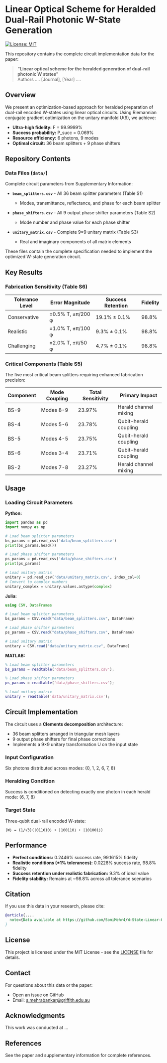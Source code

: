 

# Linear Optical Scheme for Heralded Dual-Rail Photonic W-State Generation

[![License: MIT](https://img.shields.io/badge/License-MIT-yellow.svg)](https://opensource.org/licenses/MIT)

This repository contains the complete circuit implementation data for the paper:

> **"Linear optical scheme for the heralded generation of dual-rail photonic W states"**  
> Authors  ....
> [Journal], [Year] ....

## Overview

We present an optimization-based approach for heralded preparation of dual-rail encoded W-states using linear optical circuits. Using Riemannian conjugate gradient optimization on the unitary manifold U(9), we achieve:

- **Ultra-high fidelity:** F = 99.9999%
- **Success probability:** P_succ = 0.069%
- **Resource efficiency:** 6 photons, 9 modes
- **Optimal circuit:** 36 beam splitters + 9 phase shifters

## Repository Contents

### Data Files (`data/`)

Complete circuit parameters from Supplementary Information:

- **`beam_splitters.csv`** - All 36 beam splitter parameters (Table S1)
  - Modes, transmittance, reflectance, and phase for each beam splitter
  
- **`phase_shifters.csv`** - All 9 output phase shifter parameters (Table S2)
  - Mode number and phase value for each phase shifter

- **`unitary_matrix.csv`** - Complete 9×9 unitary matrix (Table S3)
  - Real and imaginary components of all matrix elements

These files contain the complete specification needed to implement the optimized W-state generation circuit.

## Key Results

### Fabrication Sensitivity (Table S6)

| Tolerance Level | Error Magnitude | Success Retention | Fidelity |
|----------------|-----------------|-------------------|----------|
| Conservative   | ±0.5% T, ±π/200 φ | 19.1% ± 0.1% | 98.8% |
| Realistic      | ±1.0% T, ±π/100 φ | 9.3% ± 0.1%  | 98.8% |
| Challenging    | ±2.0% T, ±π/50 φ  | 4.7% ± 0.1%  | 98.8% |

### Critical Components (Table S5)

The five most critical beam splitters requiring enhanced fabrication precision:

| Component | Mode Coupling | Total Sensitivity | Primary Impact |
|-----------|---------------|-------------------|----------------|
| BS-9      | Modes 8-9     | 23.97%           | Herald channel mixing |
| BS-4      | Modes 5-6     | 23.78%           | Qubit-herald coupling |
| BS-5      | Modes 4-5     | 23.75%           | Qubit-herald coupling |
| BS-6      | Modes 3-4     | 23.71%           | Qubit-herald coupling |
| BS-2      | Modes 7-8     | 23.27%           | Herald channel mixing |

## Usage

### Loading Circuit Parameters

**Python:**
```python
import pandas as pd
import numpy as np

# Load beam splitter parameters
bs_params = pd.read_csv('data/beam_splitters.csv')
print(bs_params.head())

# Load phase shifter parameters
ps_params = pd.read_csv('data/phase_shifters.csv')
print(ps_params)

# Load unitary matrix
unitary = pd.read_csv('data/unitary_matrix.csv', index_col=0)
# Convert to complex numbers
unitary_complex = unitary.values.astype(complex)
```

**Julia:**
```julia
using CSV, DataFrames

# Load beam splitter parameters
bs_params = CSV.read("data/beam_splitters.csv", DataFrame)

# Load phase shifter parameters
ps_params = CSV.read("data/phase_shifters.csv", DataFrame)

# Load unitary matrix
unitary = CSV.read("data/unitary_matrix.csv", DataFrame)
```

**MATLAB:**
```matlab
% Load beam splitter parameters
bs_params = readtable('data/beam_splitters.csv');

% Load phase shifter parameters
ps_params = readtable('data/phase_shifters.csv');

% Load unitary matrix
unitary = readtable('data/unitary_matrix.csv');
```

## Circuit Implementation

The circuit uses a **Clements decomposition** architecture:
- 36 beam splitters arranged in triangular mesh layers
- 9 output phase shifters for final phase corrections
- Implements a 9×9 unitary transformation U on the input state

### Input Configuration
Six photons distributed across modes: {0, 1, 2, 6, 7, 8}

### Heralding Condition
Success is conditioned on detecting exactly one photon in each herald mode: {6, 7, 8}

### Target State
Three-qubit dual-rail encoded W-state:
```
|W⟩ = (1/√3)(|011010⟩ + |100110⟩ + |101001⟩)
```

## Performance

- **Perfect conditions:** 0.2446% success rate, 99.1615% fidelity
- **Realistic conditions (±1% tolerances):** 0.0228% success rate, 98.8% fidelity
- **Success retention under realistic fabrication:** 9.3% of ideal value
- **Fidelity stability:** Remains at ~98.8% across all tolerance scenarios

## Citation

If you use this data in your research, please cite:
```bibtex
@article{....
  note={Data available at https://github.com/SomiMehr4/W-State-Linear-Optics}
}
```

## License

This project is licensed under the MIT License - see the [LICENSE](LICENSE) file for details.

## Contact

For questions about this data or the paper:
- Open an issue on GitHub
- Email: s.mehrabankar@griffith.edu.au
## Acknowledgments

This work was conducted at ...

## References

See the paper and supplementary information for complete references.
